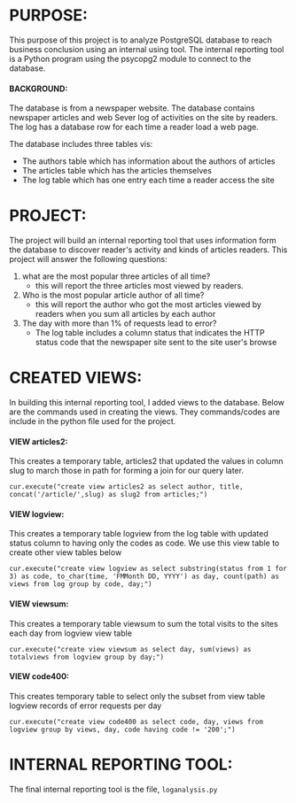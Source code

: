 # PURPOSE:
This purpose of this project is to analyze PostgreSQL database to reach business conclusion using an internal using tool. The internal reporting tool is a Python program using the psycopg2 module to connect to the database.

#### BACKGROUND:
The database is from a newspaper website. The database contains newspaper articles and web Sever log of activities on the site by readers. The log has a database row for each time a reader load a web page.

The database includes three tables vis:
  - The authors table which has information about the authors of articles
  - The articles table which has the articles themselves
  - The log table which has one entry each time a reader access the site

# PROJECT:
The project will build an internal reporting tool that uses information form the database to discover reader's activity and kinds of articles readers. This project will answer the following questions:

  1. what are the most popular three articles of all time?
      - this will report the three articles most viewed by readers.
  2. Who is the most popular article author of all time?
      - this will report the author who got the most articles viewed by readers when you sum all articles by each author
  3. The day with more than 1% of requests lead to error?
      - The log table includes a column status that indicates the HTTP status code that the newspaper site sent to the site user's browse

 # CREATED VIEWS:
 In building this internal reporting tool, I added views to the database. Below are the commands used in creating the views. They commands/codes are include in the python file used for the project.

 #### VIEW articles2:
  This creates a temporary table, articles2 that updated the values in column slug to march those in path for forming a join for our query later.

 `cur.execute("create view articles2 as select author, title, concat('/article/',slug) as slug2 from articles;")`



#### VIEW logview:
  This creates a temporary table logview from the log table with updated status column to having only the codes as code. We use this view table to create other view tables below

 `cur.execute("create view logview as select substring(status from 1 for 3) as code, to_char(time, 'FMMonth DD, YYYY') as day, count(path) as views from log group by code, day;")`



 #### VIEW viewsum:
  This creates a temporary table viewsum to sum the total visits to the sites each day from logview view table

 `cur.execute("create view viewsum as select day, sum(views) as totalviews from logview group by day;")`



 #### VIEW code400:
  This creates temporary table to select only the subset from view table logview records of error requests  per day

 `cur.execute("create view code400 as select code, day, views from logview group by views, day, code having code != '200';")`



# INTERNAL REPORTING TOOL:
The final internal reporting tool is the file, `loganalysis.py`
